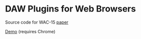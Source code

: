 DAW Plugins for Web Browsers
============================

Source code for WAC-15 [paper](http://wac.ircam.fr/program.html)

[Demo](https://mediatech.aalto.fi/publications/webservices/dawplugins/) (requires Chrome)
